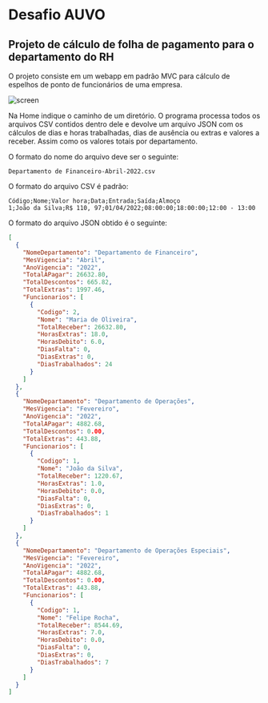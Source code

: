 # Desafio AUVO

## Projeto de cálculo de folha de pagamento para o departamento do RH

O projeto consiste em um webapp em padrão MVC para cálculo de espelhos de ponto de funcionários de uma empresa.

![screen](~/images/home.png)

Na Home indique o caminho de um diretório. O programa processa todos os arquivos CSV contidos dentro dele e devolve um arquivo JSON com os cálculos de dias e horas trabalhadas, dias de ausência ou extras e valores a receber. Assim como os valores totais por departamento.

O formato do nome do arquivo deve ser o seguinte:

    Departamento de Financeiro-Abril-2022.csv

O formato do arquivo CSV é padrão:

    Código;Nome;Valor hora;Data;Entrada;Saída;Almoço
    1;João da Silva;R$ 110, 97;01/04/2022;08:00:00;18:00:00;12:00 - 13:00

O formato do arquivo JSON obtido é o seguinte:

```json
[
  {
    "NomeDepartamento": "Departamento de Financeiro",
    "MesVigencia": "Abril",
    "AnoVigencia": "2022",
    "TotalAPagar": 26632.80,
    "TotalDescontos": 665.82,
    "TotalExtras": 1997.46,
    "Funcionarios": [
      {
        "Codigo": 2,
        "Nome": "Maria de Oliveira",
        "TotalReceber": 26632.80,
        "HorasExtras": 18.0,
        "HorasDebito": 6.0,
        "DiasFalta": 0,
        "DiasExtras": 0,
        "DiasTrabalhados": 24
      }
    ]
  },
  {
    "NomeDepartamento": "Departamento de Operações",
    "MesVigencia": "Fevereiro",
    "AnoVigencia": "2022",
    "TotalAPagar": 4882.68,
    "TotalDescontos": 0.00,
    "TotalExtras": 443.88,
    "Funcionarios": [
      {
        "Codigo": 1,
        "Nome": "João da Silva",
        "TotalReceber": 1220.67,
        "HorasExtras": 1.0,
        "HorasDebito": 0.0,
        "DiasFalta": 0,
        "DiasExtras": 0,
        "DiasTrabalhados": 1
      }
    ]
  },
  {
    "NomeDepartamento": "Departamento de Operações Especiais",
    "MesVigencia": "Fevereiro",
    "AnoVigencia": "2022",
    "TotalAPagar": 4882.68,
    "TotalDescontos": 0.00,
    "TotalExtras": 443.88,
    "Funcionarios": [
      {
        "Codigo": 1,
        "Nome": "Felipe Rocha",
        "TotalReceber": 8544.69,
        "HorasExtras": 7.0,
        "HorasDebito": 0.0,
        "DiasFalta": 0,
        "DiasExtras": 0,
        "DiasTrabalhados": 7
      }
    ]
  }
]
```